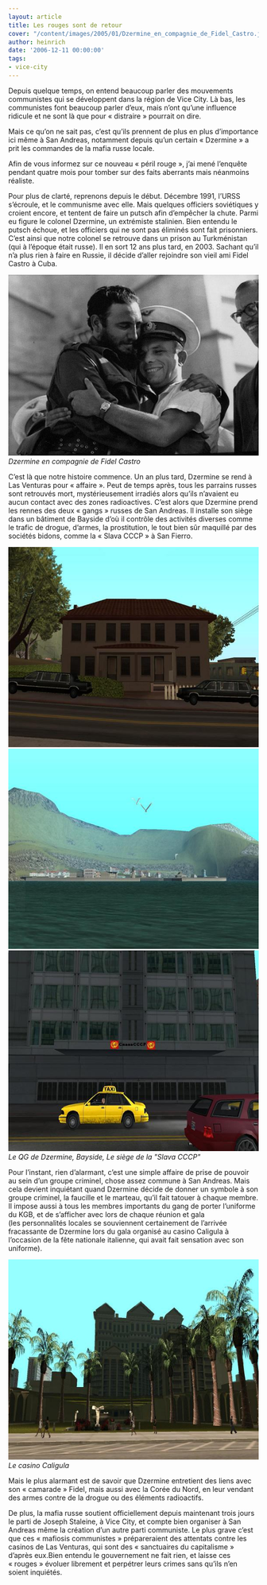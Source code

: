 ```yaml
---
layout: article
title: Les rouges sont de retour
cover: "/content/images/2005/01/Dzermine_en_compagnie_de_Fidel_Castro.jpg"
author: heinrich
date: '2006-12-11 00:00:00'
tags:
- vice-city
---
```


Depuis quelque temps, on entend beaucoup parler des mouvements communistes qui se développent dans la région de Vice City. Là bas, les communistes font beaucoup parler d’eux, mais n’ont qu’une influence ridicule et ne sont là que pour «&nbsp;distraire&nbsp;» pourrait on dire.

Mais ce qu’on ne sait pas, c’est qu’ils prennent de plus en plus d’importance ici même à San Andreas, notamment depuis qu’un certain «&nbsp;Dzermine&nbsp;»&nbsp;a prit les commandes de la mafia russe locale.

Afin de vous informez sur ce nouveau «&nbsp;péril rouge&nbsp;», j’ai mené l’enquête pendant quatre mois pour tomber sur des faits aberrants mais néanmoins réaliste.

Pour plus de clarté, reprenons depuis le début. Décembre 1991, l’URSS s’écroule, et le communisme avec elle. Mais quelques officiers soviétiques y croient encore, et tentent de faire un putsch afin d’empêcher la chute. Parmi eu figure le colonel Dzermine, un extrémiste stalinien. Bien entendu le putsch échoue, et les officiers qui ne sont pas éliminés sont fait prisonniers. C’est ainsi que notre colonel se retrouve dans un prison au Turkménistan (qui à l’époque était russe). Il en sort 12 ans plus tard, en 2003. Sachant qu’il n’a plus rien à faire en Russie, il décide d’aller rejoindre son vieil ami Fidel Castro à Cuba.

![Dzermine en compagnie de Fidel Castro](/content/images/2005/01/Dzermine_en_compagnie_de_Fidel_Castro.jpg)
_Dzermine en compagnie de Fidel Castro_

C’est là que notre histoire commence. Un an plus tard, Dzermine se rend à Las Venturas pour «&nbsp;affaire&nbsp;». Peut de temps après, tous les parrains russes sont retrouvés mort, mystérieusement irradiés alors qu’ils n’avaient eu aucun contact avec des zones radioactives. C’est alors que Dzermine prend les rennes des deux «&nbsp;gangs&nbsp;» russes de San Andreas. Il installe son siège dans un bâtiment de Bayside d’où il contrôle des activités diverses comme le trafic de drogue, d’armes, la prostitution, le tout bien sûr maquillé par des sociétés bidons, comme la «&nbsp;Slava CCCP&nbsp;» à San Fierro.

![](/content/images/2005/01/Le_QG_de_Dzermine.jpg)
![](/content/images/2005/01/Bayside.jpg)
![Le QG de Dzermine, Bayside, Le siège de la "Slava CCCP"](/content/images/2005/01/La_slava_CCCP.jpg)
_Le QG de Dzermine, Bayside, Le siège de la "Slava CCCP"_

Pour l’instant, rien d’alarmant, c’est une simple affaire de prise de pouvoir au sein d’un groupe criminel, chose assez commune à San Andreas. Mais cela devient inquiétant quand Dzermine décide de donner un symbole à son groupe criminel, la faucille et le marteau, qu’il fait tatouer à chaque membre. Il impose aussi à tous les membres importants du gang de porter l’uniforme du KGB, et de s’afficher avec lors de chaque réunion et gala (les&nbsp;personnalités locales se souviennent certainement de l’arrivée fracassante de Dzermine lors du gala organisé au casino Caligula à l’occasion de la fête nationale italienne, qui avait fait sensation avec son uniforme).

![Le casino Caligula](/content/images/2005/01/Le_casino_Caligula.jpg)
_Le casino Caligula_

Mais le plus alarmant est de savoir que Dzermine entretient des liens avec son «&nbsp;camarade&nbsp;» Fidel, mais aussi avec la Corée du Nord, en leur vendant des armes contre de la drogue ou des éléments radioactifs.

De plus, la mafia russe soutient officiellement depuis maintenant trois jours le parti de Joseph Staleine,&nbsp;à Vice City, et compte bien organiser à San Andreas même la création d’un autre parti communiste.&nbsp;Le plus grave c’est que ces «&nbsp;mafiosis communistes&nbsp;» prépareraient des attentats contre les casinos de Las Venturas, qui sont des «&nbsp;sanctuaires du capitalisme&nbsp;» d’après eux.Bien entendu le gouvernement ne fait rien, et laisse ces «&nbsp;rouges&nbsp;» évoluer librement et perpétrer leurs crimes sans qu’ils n’en soient inquiétés.